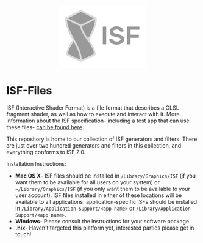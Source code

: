 <p align="center">
<img width="229.5" height="165" src="ISF_light.png">
</p>

# ISF-Files

ISF (Interactive Shader Format) is a file format that describes a GLSL fragment shader, as well as how to execute and interact with it.  More information about the ISF specification- including a test app that can use these files- [can be found here](https://www.github.com/mrRay/ISF_Spec).

This repository is home to our collection of ISF generators and filters.  There are just over two hundred generators and filters in this collection, and everything conforms to ISF 2.0.

Installation Instructions:
* **Mac OS X**- ISF files should be installed in `/Library/Graphics/ISF` (if you want them to be available for all users on your system) or `~/Library/Graphics/ISF` (if you only want them to be available to your user account).  ISF files installed in either of these locations will be available to all applications: application-specific ISFs should be installed in `/Library/Application Support/<app name>` or `/Library/Application Support/<app name>`.
* **Windows**- Please consult the instructions for your software package.
* **.nix**- Haven't targeted this platform yet, interested parties please get in touch!
